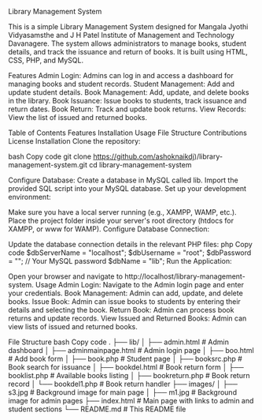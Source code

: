 Library Management System

This is a simple Library Management System designed for Mangala Jyothi Vidyasamsthe and J H Patel Institute of Management and Technology Davanagere. The system allows administrators to manage books, student details, and track the issuance and return of books. It is built using HTML, CSS, PHP, and MySQL.

Features
Admin Login: Admins can log in and access a dashboard for managing books and student records.
Student Management: Add and update student details.
Book Management: Add, update, and delete books in the library.
Book Issuance: Issue books to students, track issuance and return dates.
Book Return: Track and update book returns.
View Records: View the list of issued and returned books.

Table of Contents
Features
Installation
Usage
File Structure
Contributions
License
Installation
Clone the repository:

bash
Copy code
git clone https://github.com/ashoknaikdj)/library-management-system.git
cd library-management-system

Configure Database:
Create a database in MySQL called lib.
Import the provided SQL script into your MySQL database.
Set up your development environment:

Make sure you have a local server running (e.g., XAMPP, WAMP, etc.).
Place the project folder inside your server's root directory (htdocs for XAMPP, or www for WAMP).
Configure Database Connection:

Update the database connection details in the relevant PHP files:
php
Copy code
$dbServerName = "localhost";
$dbUsername = "root";
$dbPassword = ""; // Your MySQL password
$dbName = "lib";
Run the Application:

Open your browser and navigate to http://localhost/library-management-system.
Usage
Admin Login:
Navigate to the Admin login page and enter your credentials.
Book Management:
Admin can add, update, and delete books.
Issue Book:
Admin can issue books to students by entering their details and selecting the book.
Return Book:
Admin can process book returns and update records.
View Issued and Returned Books:
Admin can view lists of issued and returned books.

File Structure
bash
Copy code
.
├── lib/
│   ├── admin.html              # Admin dashboard
│   ├── adminmainpage.html       # Admin login page
│   ├── boo.html                 # Add book form
│   ├── book.php                 # Student page
│   ├── booksrc.php              # Book search for issuance
│   ├── bookdel.html             # Book return form
│   ├── booklist.php             # Available books listing
│   ├── bookreturn.php           # Book return record
│   └── bookdel1.php             # Book return handler
├── images/
│   ├── s3.jpg                   # Background image for main page
│   ├── m1.jpg                   # Background image for admin pages
├── index.html                   # Main page with links to admin and student sections
└── README.md                    # This README file
